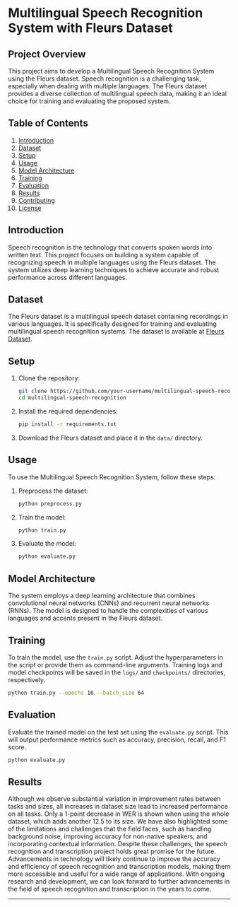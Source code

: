 # Multilingual Speech Recognition System with Fleurs Dataset

## Project Overview

This project aims to develop a Multilingual Speech Recognition System using the Fleurs dataset. Speech recognition is a challenging task, especially when dealing with multiple languages. The Fleurs dataset provides a diverse collection of multilingual speech data, making it an ideal choice for training and evaluating the proposed system.

## Table of Contents

1. [Introduction](#introduction)
2. [Dataset](#dataset)
3. [Setup](#setup)
4. [Usage](#usage)
5. [Model Architecture](#model-architecture)
6. [Training](#training)
7. [Evaluation](#evaluation)
8. [Results](#results)
9. [Contributing](#contributing)
10. [License](#license)

## Introduction

Speech recognition is the technology that converts spoken words into written text. This project focuses on building a system capable of recognizing speech in multiple languages using the Fleurs dataset. The system utilizes deep learning techniques to achieve accurate and robust performance across different languages.

## Dataset

The Fleurs dataset is a multilingual speech dataset containing recordings in various languages. It is specifically designed for training and evaluating multilingual speech recognition systems. The dataset is available at [Fleurs Dataset](https://example.com/fleurs-dataset).

## Setup

1. Clone the repository:
   ```bash
   git clone https://github.com/your-username/multilingual-speech-recognition.git
   cd multilingual-speech-recognition
   ```

2. Install the required dependencies:
   ```bash
   pip install -r requirements.txt
   ```

3. Download the Fleurs dataset and place it in the `data/` directory.

## Usage

To use the Multilingual Speech Recognition System, follow these steps:

1. Preprocess the dataset:
   ```bash
   python preprocess.py
   ```

2. Train the model:
   ```bash
   python train.py
   ```

3. Evaluate the model:
   ```bash
   python evaluate.py
   ```

## Model Architecture

The system employs a deep learning architecture that combines convolutional neural networks (CNNs) and recurrent neural networks (RNNs). The model is designed to handle the complexities of various languages and accents present in the Fleurs dataset.

## Training

To train the model, use the `train.py` script. Adjust the hyperparameters in the script or provide them as command-line arguments. Training logs and model checkpoints will be saved in the `logs/` and `checkpoints/` directories, respectively.

```bash
python train.py --epochs 10 --batch_size 64
```

## Evaluation

Evaluate the trained model on the test set using the `evaluate.py` script. This will output performance metrics such as accuracy, precision, recall, and F1 score.

```bash
python evaluate.py
```

## Results

Although we observe substantial variation in improvement rates between tasks and sizes, all increases in dataset size lead to increased performance on all tasks. Only a 1-point decrease in WER is shown when using the whole dataset, which adds another 12.5 to its size. We have also highlighted some of
the limitations and challenges that the field faces, such as handling background noise,
improving accuracy for non-native speakers, and incorporating contextual information.
Despite these challenges, the speech recognition and transcription project holds great promise
for the future. Advancements in technology will likely continue to improve the accuracy and
efficiency of speech recognition and transcription models, making them more accessible and
useful for a wide range of applications. With ongoing research and development, we can look
forward to further advancements in the field of speech recognition and transcription in the
years to come.



---

